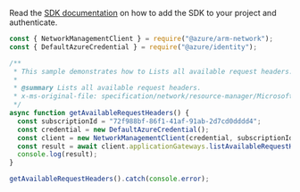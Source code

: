 Read the [SDK documentation](https://github.com/Azure/azure-sdk-for-js/blob/%40azure%2Farm-network_28.0.0/sdk/network/arm-network/README.md) on how to add the SDK to your project and authenticate.

```javascript
const { NetworkManagementClient } = require("@azure/arm-network");
const { DefaultAzureCredential } = require("@azure/identity");

/**
 * This sample demonstrates how to Lists all available request headers.
 *
 * @summary Lists all available request headers.
 * x-ms-original-file: specification/network/resource-manager/Microsoft.Network/stable/2021-08-01/examples/ApplicationGatewayAvailableRequestHeadersGet.json
 */
async function getAvailableRequestHeaders() {
  const subscriptionId = "72f988bf-86f1-41af-91ab-2d7cd0dddd4";
  const credential = new DefaultAzureCredential();
  const client = new NetworkManagementClient(credential, subscriptionId);
  const result = await client.applicationGateways.listAvailableRequestHeaders();
  console.log(result);
}

getAvailableRequestHeaders().catch(console.error);
```
